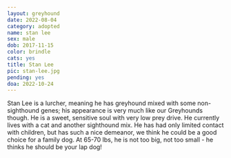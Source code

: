 ```yaml
---
layout: greyhound
date: 2022-08-04
category: adopted
name: stan lee
sex: male
dob: 2017-11-15
color: brindle
cats: yes
title: Stan Lee
pic: stan-lee.jpg
pending: yes
doa: 2022-10-24
---
```


Stan Lee is a lurcher, meaning he has greyhound mixed with some non-sighthound genes; his appearance is very much like our Greyhounds though. He is a sweet, sensitive soul with very low prey drive.  He currently lives with a cat and another sighthound mix.  He has had only limited contact with children, but has such a nice demeanor, we think he could be a good choice for a family dog. At 65-70 lbs, he is not too big, not too small - he thinks he should be your lap dog!
